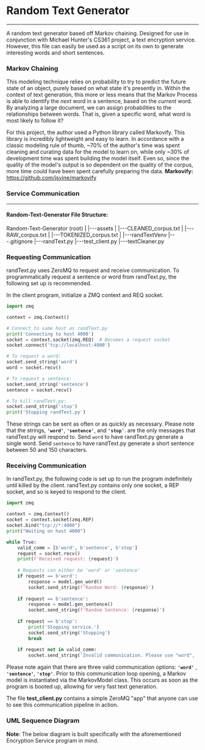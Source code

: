 # Random Text Generator
--------------------------

A random text generator based off Markov chaining. Designed for use in conjunction with Michael Hunter's CS361 project, a text encryption service. However, this file can easily be used as a script on its own to generate interesting words and short sentences. 

### Markov Chaining

This modeling technique relies on probability to try to predict the future state of an object, purely based on what state it's presently in. Within the context of text generation, this more or less means that the Markov Process is able to identify the *next* word in a sentence, based on the *current* word. By analyzing a large document, we can assign probabilities to the relationships between words. That is, given a specific word, what word is most likely to follow it?

For this project, the author used a Python library called Markovify. This library is incredibly lightweight and easy to learn. In accordance with a classic modeling rule of thumb, ~70% of the author's time was spent cleaning and curating data for the model to learn on, while only ~30% of development time was spent building the model itself. Even so, since the quality of the model's output is so dependent on the quality of the corpus, more time could have been spent carefully preparing the data. 
**Markovify:** https://github.com/jsvine/markovify


### Service Communication
----------------------

#### Random-Text-Generator File Structure:

Random-Text-Generator (root)
|
|---assets
|   	|---CLEANED_corpus.txt
|	    |---RAW_corpus.txt
|	    |---TOKENIZED_corpus.txt
|
|---randTextVenv
|---.gitignore
|---randText.py
|---test_client.py
|---textCleaner.py

### Requesting Communication

randText.py uses ZeroMQ to request and receive communication. To programmatically request a sentence or word from randText.py, the following set up is recommended.

In the client program, initialize a ZMQ context and REQ socket.
```python
import zmq

context = zmq.Context()

# Connect to same host as randText.py
print('Connecting to host 4000')
socket = context.socket(zmq.REQ)  # Becomes a request socket
socket.connect('tcp://localhost:4000')

# To request a word:
socket.send_string('word')
word = socket.recv()

# To request a sentence:
socket.send_string('sentence')
sentence = socket.recv()

# To kill randText.py:
socket.send_string('stop')
print('Stopping randText.py')
```
These strings can be sent as often or as quickly as necessary. Please note that the strings, **`'word'`**, **`'sentence'`**, and **`'stop'`**.  are the only messages that randText.py will respond to. 
Send `word` to have randText.py generate a single word.
Send `sentence` to have randText.py generate a short sentence between 50 and 150 characters.

### Receiving Communication

In randText.py, the following code is set up to run the program indefinitely until killed by the client. randText.py contains only one socket, a REP socket, and so is keyed to respond to the client.
```python
import zmq

context = zmq.Context()
socket = context.socket(zmq.REP)
socket.bind("tcp://*:4000")
print("Waiting on host 4000")

while True:
	valid_comm = [b'word', b'sentence', b'stop']
	request = socket.recv()
	print(f'Received request: {request}')
	
	# Requests can either be 'word' or 'sentence'
	if request == b'word':
		response = model.gen_word()
		socket.send_string(f'Random Word: {response}')
	
	if request == b'sentence':
		response = model.gen_sentence()
		socket.send_string(f'Random Sentence: {response}')
	
	if request == b'stop':
		print('Stopping service.')
		socket.send_string('Stopping')
		break
	
	if request not in valid_comm:
		socket.send_string('Invalid communication. Please use "word",                               "sentence", or "stop".')
```

Please note again that there are three valid communication options: **`'word'`** , **`'sentence'`**, **`'stop'`**.  Prior to this communication loop opening, a Markov model is instantiated via the MarkovModel class. This occurs as soon as the program is booted up, allowing for very fast text generation.


The file **test_client.py** contains a simple ZeroMQ "app" that anyone can use to see this communication pipeline in action.

### UML Sequence Diagram
**Note**: The below diagram is built specifically with the aforementioned Encryption Service program in mind.

